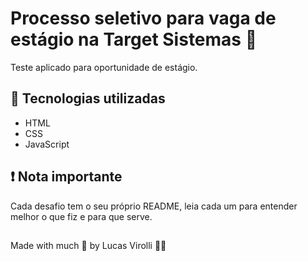 # Processo seletivo para vaga de estágio na Target Sistemas 🤞

Teste aplicado para oportunidade de estágio.

## 🚀 Tecnologias utilizadas
- HTML
- CSS
- JavaScript

## ❗ Nota importante

Cada desafio tem o seu próprio README, leia cada um para entender melhor o que fiz e para que serve.

##

Made with much 💜 by Lucas Virolli 🙋‍♂️
